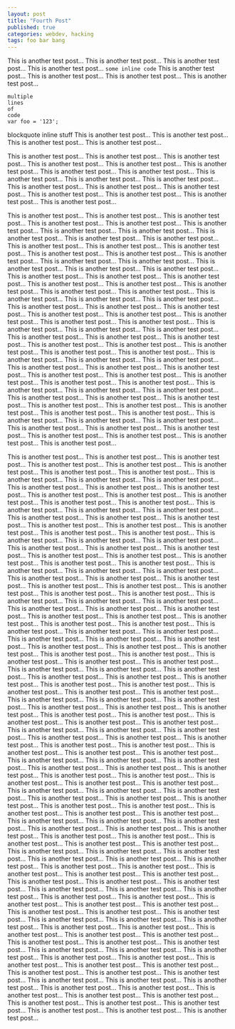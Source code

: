 ```yaml
---
layout: post
title: "Fourth Post"
published: true
categories: webdev, hacking
tags: foo bar bang
---
```


This is another test post...
This is another test post...
This is another test post...
This is another test post...
`some inline code`
This is another test post...
This is another test post...
This is another test post...
This is another test post...

    multiple
    lines
    of
    code
    var foo = '123';

blockquote inline stuff
This is another test post...
This is another test post...
This is another test post...
This is another test post...

This is another test post...
This is another test post...
This is another test post...
This is another test post...
This is another test post...
This is another test post...
This is another test post...
This is another test post...
This is another test post...
This is another test post...
This is another test post...
This is another test post...
This is another test post...
This is another test post...
This is another test post...
This is another test post...
This is another test post...
This is another test post...   

This is another test post...
This is another test post...
This is another test post...
This is another test post...
This is another test post...
This is another test post...
This is another test post...
This is another test post...
This is another test post...
This is another test post...
This is another test post...
This is another test post...
This is another test post...
This is another test post...
This is another test post...
This is another test post...
This is another test post...
This is another test post...
This is another test post...
This is another test post...
This is another test post...
This is another test post...
This is another test post...
This is another test post...
This is another test post...
This is another test post...
This is another test post...
This is another test post...
This is another test post...
This is another test post...
This is another test post...
This is another test post...
This is another test post...
This is another test post...
This is another test post...
This is another test post...
This is another test post...
This is another test post...
This is another test post...
This is another test post...
This is another test post...
This is another test post...
This is another test post...
This is another test post...
This is another test post...
This is another test post...
This is another test post...
This is another test post...
This is another test post...
This is another test post...
This is another test post...
This is another test post...
This is another test post...
This is another test post...
This is another test post...
This is another test post...
This is another test post...
This is another test post...
This is another test post...
This is another test post...
This is another test post...
This is another test post...
This is another test post...
This is another test post...
This is another test post...
This is another test post...
This is another test post...
This is another test post...
This is another test post...
This is another test post...
This is another test post...
This is another test post...
This is another test post...
This is another test post...
This is another test post...
This is another test post...
This is another test post...
This is another test post...
This is another test post...
This is another test post...
This is another test post...
This is another test post...
This is another test post...
This is another test post...   

This is another test post...
This is another test post...
This is another test post...
This is another test post...
This is another test post...
This is another test post...
This is another test post...
This is another test post...
This is another test post...
This is another test post...
This is another test post...
This is another test post...
This is another test post...
This is another test post...
This is another test post...
This is another test post...
This is another test post...
This is another test post...
This is another test post...
This is another test post...
This is another test post...
This is another test post...
This is another test post...
This is another test post...
This is another test post...
This is another test post...
This is another test post...
This is another test post...
This is another test post...
This is another test post...
This is another test post...
This is another test post...
This is another test post...
This is another test post...
This is another test post...
This is another test post...
This is another test post...
This is another test post...
This is another test post...
This is another test post...
This is another test post...
This is another test post...
This is another test post...
This is another test post...
This is another test post...
This is another test post...
This is another test post...
This is another test post...
This is another test post...
This is another test post...
This is another test post...
This is another test post...
This is another test post...
This is another test post...
This is another test post...
This is another test post...
This is another test post...
This is another test post...
This is another test post...
This is another test post...
This is another test post...
This is another test post...
This is another test post...
This is another test post...
This is another test post...
This is another test post...
This is another test post...
This is another test post...
This is another test post...
This is another test post...
This is another test post...
This is another test post...
This is another test post...
This is another test post...
This is another test post...
This is another test post...
This is another test post...
This is another test post...
This is another test post...
This is another test post...
This is another test post...
This is another test post...
This is another test post...
This is another test post...
This is another test post...
This is another test post...
This is another test post...
This is another test post...
This is another test post...
This is another test post...
This is another test post...
This is another test post...
This is another test post...
This is another test post...
This is another test post...
This is another test post...
This is another test post...
This is another test post...
This is another test post...
This is another test post...
This is another test post...
This is another test post...
This is another test post...
This is another test post...
This is another test post...
This is another test post...
This is another test post...
This is another test post...
This is another test post...
This is another test post...
This is another test post...
This is another test post...
This is another test post...
This is another test post...
This is another test post...
This is another test post...
This is another test post...
This is another test post...
This is another test post...
This is another test post...
This is another test post...
This is another test post...
This is another test post...
This is another test post...
This is another test post...
This is another test post...
This is another test post...
This is another test post...
This is another test post...
This is another test post...
This is another test post...
This is another test post...
This is another test post...
This is another test post...
This is another test post...
This is another test post...
This is another test post...
This is another test post...
This is another test post...
This is another test post...
This is another test post...
This is another test post...
This is another test post...
This is another test post...
This is another test post...
This is another test post...
This is another test post...
This is another test post...
This is another test post...
This is another test post...
This is another test post...
This is another test post...
This is another test post...
This is another test post...
This is another test post...
This is another test post...
This is another test post...
This is another test post...
This is another test post...
This is another test post...
This is another test post...
This is another test post...
This is another test post...
This is another test post...
This is another test post...
This is another test post...
This is another test post...
This is another test post...
This is another test post...
This is another test post...
This is another test post...
This is another test post...
This is another test post...
This is another test post...
This is another test post...
This is another test post...
This is another test post...
This is another test post...
This is another test post...
This is another test post...
This is another test post...
This is another test post...
This is another test post...
This is another test post...
This is another test post...
This is another test post...
This is another test post...
This is another test post...
This is another test post...
This is another test post...
This is another test post...
This is another test post...
This is another test post...
This is another test post...
This is another test post...
This is another test post...
This is another test post...
This is another test post...
This is another test post...
This is another test post...
This is another test post...
This is another test post...
This is another test post...
This is another test post...
